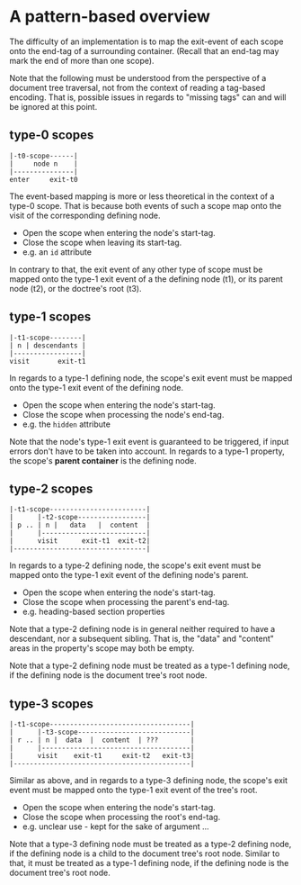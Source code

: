 
<!-- ======================================================================= -->
# A pattern-based overview

The difficulty of an implementation is to map the exit-event of each scope
onto the end-tag of a surrounding container. (Recall that an end-tag may mark
the end of more than one scope).

Note that the following must be understood from the perspective of a document
tree traversal, not from the context of reading a tag-based encoding. That is,
possible issues in regards to "missing tags" can and will be ignored at this
point.

<!-- ======================================================================= -->
## type-0 scopes

```
|-t0-scope------|
|     node n    |
|---------------|
enter     exit-t0
```

The event-based mapping is more or less theoretical in the context of a type-0
scope. That is because both events of such a scope map onto the visit of the
corresponding defining node.

* Open the scope when entering the node's start-tag.
* Close the scope when leaving its start-tag.
* e.g. an `id` attribute

In contrary to that, the exit event of any other type of scope must be mapped
onto the type-1 exit event of a the defining node (t1), or its parent node (t2),
or the doctree's root (t3).

<!-- ======================================================================= -->
## type-1 scopes

```
|-t1-scope--------|
| n | descendants |
|-----------------|
visit       exit-t1
```

In regards to a type-1 defining node, the scope's exit event must be mapped
onto the type-1 exit event of the defining node.

* Open the scope when entering the node's start-tag.
* Close the scope when processing the node's end-tag.
* e.g. the `hidden` attribute

Note that the node's type-1 exit event is guaranteed to be triggered, if input
errors don't have to be taken into account. In regards to a type-1 property,
the scope's **parent container** is the defining node.

<!-- ======================================================================= -->
## type-2 scopes

```
|-t1-scope------------------------|
|      |-t2-scope-----------------|
| p .. | n |   data   |  content  |
|      |--------------------------|
|      visit      exit-t1  exit-t2|
|---------------------------------|
```

In regards to a type-2 defining node, the scope's exit event must be mapped
onto the type-1 exit event of the defining node's parent.

* Open the scope when entering the node's start-tag.
* Close the scope when processing the parent's end-tag.
* e.g. heading-based section properties

Note that a type-2 defining node is in general neither required to have a
descendant, nor a subsequent sibling. That is, the "data" and "content"
areas in the property's scope may both be empty.

Note that a type-2 defining node must be treated as a type-1 defining node,
if the defining node is the document tree's root node.

<!-- ======================================================================= -->
## type-3 scopes

```
|-t1-scope-----------------------------------|
|      |-t3-scope----------------------------|
| r .. | n |  data  |  content  | ???        |
|      |-------------------------------------|
|      visit    exit-t1     exit-t2   exit-t3|
|--------------------------------------------|
```

Similar as above, and in regards to a type-3 defining node, the scope's exit
event must be mapped onto the type-1 exit event of the tree's root.

* Open the scope when entering the node's start-tag.
* Close the scope when processing the root's end-tag.
* e.g. unclear use - kept for the sake of argument ...

Note that a type-3 defining node must be treated as a type-2 defining node,
if the defining node is a child to the document tree's root node. Similar
to that, it must be treated as a type-1 defining node, if the defining node
is the document tree's root node.
